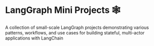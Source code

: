 # LangGraph Mini Projects 🕸️

A collection of small-scale LangGraph projects demonstrating various patterns, workflows, and use cases for building stateful, multi-actor applications with LangChain
